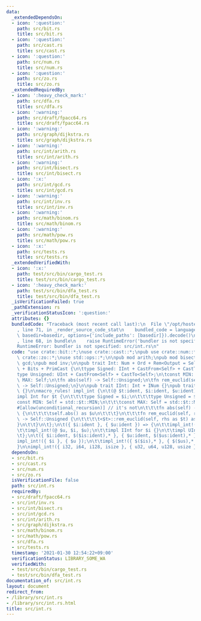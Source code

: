 ```yaml
---
data:
  _extendedDependsOn:
  - icon: ':question:'
    path: src/bit.rs
    title: src/bit.rs
  - icon: ':question:'
    path: src/cast.rs
    title: src/cast.rs
  - icon: ':question:'
    path: src/num.rs
    title: src/num.rs
  - icon: ':question:'
    path: src/zo.rs
    title: src/zo.rs
  _extendedRequiredBy:
  - icon: ':heavy_check_mark:'
    path: src/dfa.rs
    title: src/dfa.rs
  - icon: ':warning:'
    path: src/draft/fpacc64.rs
    title: src/draft/fpacc64.rs
  - icon: ':warning:'
    path: src/graph/dijkstra.rs
    title: src/graph/dijkstra.rs
  - icon: ':warning:'
    path: src/int/arith.rs
    title: src/int/arith.rs
  - icon: ':warning:'
    path: src/int/bisect.rs
    title: src/int/bisect.rs
  - icon: ':x:'
    path: src/int/gcd.rs
    title: src/int/gcd.rs
  - icon: ':warning:'
    path: src/int/inv.rs
    title: src/int/inv.rs
  - icon: ':warning:'
    path: src/math/binom.rs
    title: src/math/binom.rs
  - icon: ':warning:'
    path: src/math/pow.rs
    title: src/math/pow.rs
  - icon: ':x:'
    path: src/tests.rs
    title: src/tests.rs
  _extendedVerifiedWith:
  - icon: ':x:'
    path: test/src/bin/cargo_test.rs
    title: test/src/bin/cargo_test.rs
  - icon: ':heavy_check_mark:'
    path: test/src/bin/dfa_test.rs
    title: test/src/bin/dfa_test.rs
  _isVerificationFailed: true
  _pathExtension: rs
  _verificationStatusIcon: ':question:'
  attributes: {}
  bundledCode: "Traceback (most recent call last):\n  File \"/opt/hostedtoolcache/Python/3.9.1/x64/lib/python3.9/site-packages/onlinejudge_verify/documentation/build.py\"\
    , line 71, in _render_source_code_stat\n    bundled_code = language.bundle(stat.path,\
    \ basedir=basedir, options={'include_paths': [basedir]}).decode()\n  File \"/opt/hostedtoolcache/Python/3.9.1/x64/lib/python3.9/site-packages/onlinejudge_verify/languages/user_defined.py\"\
    , line 68, in bundle\n    raise RuntimeError('bundler is not specified: {}'.format(path.as_posix()))\n\
    RuntimeError: bundler is not specified: src/int.rs\n"
  code: "use crate::bit::*;\nuse crate::cast::*;\npub use crate::num::*;\npub use\
    \ crate::zo::*;\nuse std::ops::*;\n\npub mod arith;\npub mod bisect;\npub mod\
    \ gcd;\npub mod inv;\n\npub trait Int: Num + Ord + Rem<Output = Self> + RemAssign\
    \ + Bits + PrimCast {\n\ttype Signed: IInt + CastFrom<Self> + CastTo<Self>;\n\t\
    type Unsigned: UInt + CastFrom<Self> + CastTo<Self>;\n\tconst MIN: Self;\n\tconst\
    \ MAX: Self;\n\tfn abs(self) -> Self::Unsigned;\n\tfn rem_euclid(self, rhs: Self::Unsigned)\
    \ -> Self::Unsigned;\n}\n\npub trait IInt: Int + INum {}\npub trait UInt: Int\
    \ {}\n\nmacro_rules! impl_int {\n\t(@ $t:ident, $i:ident, $u:ident) => {\n\t\t\
    impl Int for $t {\n\t\t\ttype Signed = $i;\n\t\t\ttype Unsigned = $u;\n\t\t\t\
    const MIN: Self = std::$t::MIN;\n\t\t\tconst MAX: Self = std::$t::MAX;\n\t\t\t\
    #[allow(unconditional_recursion)] // it's not\n\t\t\tfn abs(self) -> Self::Unsigned\
    \ {\n\t\t\t\tself.abs() as $u\n\t\t\t}\n\t\t\tfn rem_euclid(self, rhs: Self::Unsigned)\
    \ -> Self::Unsigned {\n\t\t\t\t<$t>::rem_euclid(self, rhs as $t) as $u\n\t\t\t\
    }\n\t\t}\n\t};\n\t({ $i:ident }, { $u:ident }) => {\n\t\timpl_int!(@ $i, $i, $u);\n\
    \t\timpl_int!(@ $u, $i, $u);\n\t\timpl IInt for $i {}\n\t\timpl UInt for $u {}\n\
    \t};\n\t({ $i:ident, $($is:ident),* }, { $u:ident, $($us:ident),* }) => {\n\t\t\
    impl_int!({ $i }, { $u });\n\t\timpl_int!({ $($is),* }, { $($us),* });\n\t}\n\
    }\n\nimpl_int!({ i32, i64, i128, isize }, { u32, u64, u128, usize });\n"
  dependsOn:
  - src/bit.rs
  - src/cast.rs
  - src/num.rs
  - src/zo.rs
  isVerificationFile: false
  path: src/int.rs
  requiredBy:
  - src/draft/fpacc64.rs
  - src/int/inv.rs
  - src/int/bisect.rs
  - src/int/gcd.rs
  - src/int/arith.rs
  - src/graph/dijkstra.rs
  - src/math/binom.rs
  - src/math/pow.rs
  - src/dfa.rs
  - src/tests.rs
  timestamp: '2021-01-30 12:54:22+09:00'
  verificationStatus: LIBRARY_SOME_WA
  verifiedWith:
  - test/src/bin/cargo_test.rs
  - test/src/bin/dfa_test.rs
documentation_of: src/int.rs
layout: document
redirect_from:
- /library/src/int.rs
- /library/src/int.rs.html
title: src/int.rs
---
```

